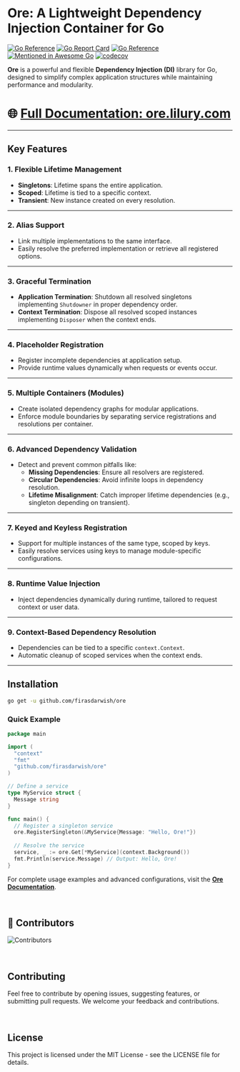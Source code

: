 # Ore: A Lightweight Dependency Injection Container for Go

[![Go Reference](https://pkg.go.dev/badge/github.com/firasdarwish/ore.svg)](https://pkg.go.dev/github.com/firasdarwish/ore)
[![Go Report Card](https://goreportcard.com/badge/github.com/firasdarwish/ore)](https://goreportcard.com/report/github.com/firasdarwish/ore)
[![Go Reference](https://pkg.go.dev/badge/github.com/firasdarwish/ore.svg)](https://pkg.go.dev/github.com/firasdarwish/ore)
[![Mentioned in Awesome Go](https://awesome.re/mentioned-badge.svg)](https://github.com/avelino/awesome-go?tab=readme-ov-file#dependency-injection)
[![codecov](https://codecov.io/gh/firasdarwish/ore/graph/badge.svg?token=ISZVCCYGCR)](https://codecov.io/gh/firasdarwish/ore)

**Ore** is a powerful and flexible **Dependency Injection (DI)** library for Go, designed to simplify complex
application structures while maintaining performance and modularity.

# 🌐 **[Full Documentation: ore.lilury.com](https://ore.lilury.com)**

---

## Key Features

### 1. **Flexible Lifetime Management**

- **Singletons**: Lifetime spans the entire application.
- **Scoped**: Lifetime is tied to a specific context.
- **Transient**: New instance created on every resolution.

---

### 2. **Alias Support**

- Link multiple implementations to the same interface.
- Easily resolve the preferred implementation or retrieve all registered options.

---

### 3. **Graceful Termination**

- **Application Termination**: Shutdown all resolved singletons implementing `Shutdowner` in proper dependency order.
- **Context Termination**: Dispose all resolved scoped instances implementing `Disposer` when the context ends.

---

### 4. **Placeholder Registration**

- Register incomplete dependencies at application setup.
- Provide runtime values dynamically when requests or events occur.

---

### 5. **Multiple Containers (Modules)**

- Create isolated dependency graphs for modular applications.
- Enforce module boundaries by separating service registrations and resolutions per container.

---

### 6. **Advanced Dependency Validation**

- Detect and prevent common pitfalls like:
    - **Missing Dependencies**: Ensure all resolvers are registered.
    - **Circular Dependencies**: Avoid infinite loops in dependency resolution.
    - **Lifetime Misalignment**: Catch improper lifetime dependencies (e.g., singleton depending on transient).

---

### 7. **Keyed and Keyless Registration**

- Support for multiple instances of the same type, scoped by keys.
- Easily resolve services using keys to manage module-specific configurations.

---

### 8. **Runtime Value Injection**

- Inject dependencies dynamically during runtime, tailored to request context or user data.

---

### 9. **Context-Based Dependency Resolution**

- Dependencies can be tied to a specific `context.Context`.
- Automatic cleanup of scoped services when the context ends.

---

## Installation

```bash
go get -u github.com/firasdarwish/ore
```

### Quick Example

```go
package main

import (
  "context"
  "fmt"
  "github.com/firasdarwish/ore"
)

// Define a service
type MyService struct {
  Message string
}

func main() {
  // Register a singleton service
  ore.RegisterSingleton(&MyService{Message: "Hello, Ore!"})
  
  // Resolve the service
  service, _ := ore.Get[*MyService](context.Background())
  fmt.Println(service.Message) // Output: Hello, Ore!
}
```

For complete usage examples and advanced configurations, visit the **[Ore Documentation](https://ore.lilury.com)**.

<br />

## 👤 Contributors

![Contributors](https://contrib.rocks/image?repo=firasdarwish/ore)

<br />

## Contributing

Feel free to contribute by opening issues, suggesting features, or submitting pull requests. We welcome your feedback
and contributions.

<br />

## License

This project is licensed under the MIT License - see the LICENSE file for details.